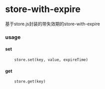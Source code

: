 # store-with-expire

基于store.js封装的带失效期的store-with-expire

### usage 

#### set
```
    store.set(key, value, expireTime)
```

#### get
```
    store.get(key)
```